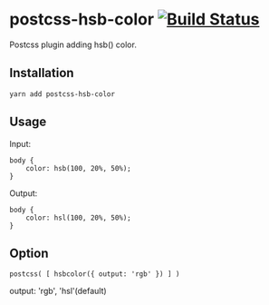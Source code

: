# postcss-hsb-color [![Build Status](https://travis-ci.org/holy0201/postcss-hsb-color.svg?branch=master)](https://travis-ci.org/holy0201/postcss-hsb-color)

Postcss plugin adding hsb() color.

## Installation

`yarn add postcss-hsb-color`

## Usage

Input:

```
body {
    color: hsb(100, 20%, 50%);
}
```

Output:

```
body {
    color: hsl(100, 20%, 50%);
}
```

## Option

`postcss( [ hsbcolor({ output: 'rgb' }) ] )`

output: 'rgb', 'hsl'(default)
